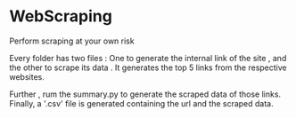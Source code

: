 # WebScraping
Perform scraping at your own risk

Every folder has two files : One to generate the internal link of the site , and the other to scrape its data .
It generates the top 5 links from the respective websites.

Further , rum the summary.py to generate the scraped data of those links.
Finally, a '.csv' file is generated containing the url and the scraped data.
